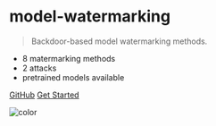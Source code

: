 

# model-watermarking 

> Backdoor-based model watermarking methods.

- 8 matermarking methods
- 2 attacks
- pretrained models available

[GitHub](https://github.com/sbaresearch/model-watermarking)
[Get Started](#model-watermarking)

![color]( #eeffdf )
